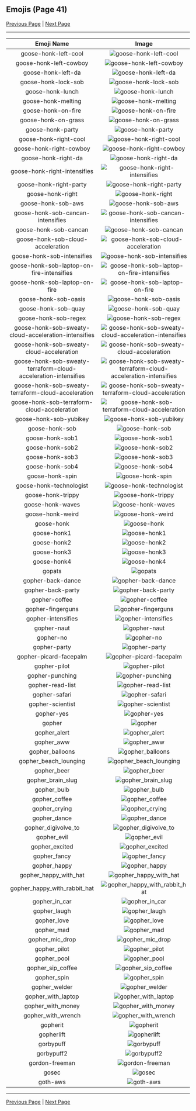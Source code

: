 
## Emojis (Page 41)

[Previous Page](/docs/hc/page-g-0040.md)
  | [Next Page](/docs/hc/page-g-0042.md)

<hr />

|Emoji Name|Image|
| :-: | :-: |
|goose-honk-left-cool| ![goose-honk-left-cool](/emojis/hc/goose-honk-left-cool.png)|
|goose-honk-left-cowboy| ![goose-honk-left-cowboy](/emojis/hc/goose-honk-left-cowboy.png)|
|goose-honk-left-da| ![goose-honk-left-da](/emojis/hc/goose-honk-left-da.png)|
|goose-honk-lock-sob| ![goose-honk-lock-sob](/emojis/hc/goose-honk-lock-sob.png)|
|goose-honk-lunch| ![goose-honk-lunch](/emojis/hc/goose-honk-lunch.png)|
|goose-honk-melting| ![goose-honk-melting](/emojis/hc/goose-honk-melting.gif)|
|goose-honk-on-fire| ![goose-honk-on-fire](/emojis/hc/goose-honk-on-fire.gif)|
|goose-honk-on-grass| ![goose-honk-on-grass](/emojis/hc/goose-honk-on-grass.png)|
|goose-honk-party| ![goose-honk-party](/emojis/hc/goose-honk-party.gif)|
|goose-honk-right-cool| ![goose-honk-right-cool](/emojis/hc/goose-honk-right-cool.png)|
|goose-honk-right-cowboy| ![goose-honk-right-cowboy](/emojis/hc/goose-honk-right-cowboy.png)|
|goose-honk-right-da| ![goose-honk-right-da](/emojis/hc/goose-honk-right-da.png)|
|goose-honk-right-intensifies| ![goose-honk-right-intensifies](/emojis/hc/goose-honk-right-intensifies.gif)|
|goose-honk-right-party| ![goose-honk-right-party](/emojis/hc/goose-honk-right-party.gif)|
|goose-honk-right| ![goose-honk-right](/emojis/hc/goose-honk-right.png)|
|goose-honk-sob-aws| ![goose-honk-sob-aws](/emojis/hc/goose-honk-sob-aws.png)|
|goose-honk-sob-cancan-intensifies| ![goose-honk-sob-cancan-intensifies](/emojis/hc/goose-honk-sob-cancan-intensifies.gif)|
|goose-honk-sob-cancan| ![goose-honk-sob-cancan](/emojis/hc/goose-honk-sob-cancan.png)|
|goose-honk-sob-cloud-acceleration| ![goose-honk-sob-cloud-acceleration](/emojis/hc/goose-honk-sob-cloud-acceleration.png)|
|goose-honk-sob-intensifies| ![goose-honk-sob-intensifies](/emojis/hc/goose-honk-sob-intensifies.gif)|
|goose-honk-sob-laptop-on-fire-intensifies| ![goose-honk-sob-laptop-on-fire-intensifies](/emojis/hc/goose-honk-sob-laptop-on-fire-intensifies.gif)|
|goose-honk-sob-laptop-on-fire| ![goose-honk-sob-laptop-on-fire](/emojis/hc/goose-honk-sob-laptop-on-fire.gif)|
|goose-honk-sob-oasis| ![goose-honk-sob-oasis](/emojis/hc/goose-honk-sob-oasis.png)|
|goose-honk-sob-quay| ![goose-honk-sob-quay](/emojis/hc/goose-honk-sob-quay.png)|
|goose-honk-sob-regex| ![goose-honk-sob-regex](/emojis/hc/goose-honk-sob-regex.png)|
|goose-honk-sob-sweaty-cloud-acceleration-intensifies| ![goose-honk-sob-sweaty-cloud-acceleration-intensifies](/emojis/hc/goose-honk-sob-sweaty-cloud-acceleration-intensifies.gif)|
|goose-honk-sob-sweaty-cloud-acceleration| ![goose-honk-sob-sweaty-cloud-acceleration](/emojis/hc/goose-honk-sob-sweaty-cloud-acceleration.png)|
|goose-honk-sob-sweaty-terraform-cloud-acceleration-intensifies| ![goose-honk-sob-sweaty-terraform-cloud-acceleration-intensifies](/emojis/hc/goose-honk-sob-sweaty-terraform-cloud-acceleration-intensifies.gif)|
|goose-honk-sob-sweaty-terraform-cloud-acceleration| ![goose-honk-sob-sweaty-terraform-cloud-acceleration](/emojis/hc/goose-honk-sob-sweaty-terraform-cloud-acceleration.png)|
|goose-honk-sob-terraform-cloud-acceleration| ![goose-honk-sob-terraform-cloud-acceleration](/emojis/hc/goose-honk-sob-terraform-cloud-acceleration.png)|
|goose-honk-sob-yubikey| ![goose-honk-sob-yubikey](/emojis/hc/goose-honk-sob-yubikey.png)|
|goose-honk-sob| ![goose-honk-sob](/emojis/hc/goose-honk-sob.png)|
|goose-honk-sob1| ![goose-honk-sob1](/emojis/hc/goose-honk-sob1.png)|
|goose-honk-sob2| ![goose-honk-sob2](/emojis/hc/goose-honk-sob2.png)|
|goose-honk-sob3| ![goose-honk-sob3](/emojis/hc/goose-honk-sob3.png)|
|goose-honk-sob4| ![goose-honk-sob4](/emojis/hc/goose-honk-sob4.png)|
|goose-honk-spin| ![goose-honk-spin](/emojis/hc/goose-honk-spin.gif)|
|goose-honk-technologist| ![goose-honk-technologist](/emojis/hc/goose-honk-technologist.png)|
|goose-honk-trippy| ![goose-honk-trippy](/emojis/hc/goose-honk-trippy.gif)|
|goose-honk-waves| ![goose-honk-waves](/emojis/hc/goose-honk-waves.gif)|
|goose-honk-weird| ![goose-honk-weird](/emojis/hc/goose-honk-weird.png)|
|goose-honk| ![goose-honk](/emojis/hc/goose-honk.png)|
|goose-honk1| ![goose-honk1](/emojis/hc/goose-honk1.png)|
|goose-honk2| ![goose-honk2](/emojis/hc/goose-honk2.png)|
|goose-honk3| ![goose-honk3](/emojis/hc/goose-honk3.png)|
|goose-honk4| ![goose-honk4](/emojis/hc/goose-honk4.png)|
|gopats| ![gopats](/emojis/hc/gopats.png)|
|gopher-back-dance| ![gopher-back-dance](/emojis/hc/gopher-back-dance.gif)|
|gopher-back-party| ![gopher-back-party](/emojis/hc/gopher-back-party.gif)|
|gopher-coffee| ![gopher-coffee](/emojis/hc/gopher-coffee.gif)|
|gopher-fingerguns| ![gopher-fingerguns](/emojis/hc/gopher-fingerguns.png)|
|gopher-intensifies| ![gopher-intensifies](/emojis/hc/gopher-intensifies.gif)|
|gopher-naut| ![gopher-naut](/emojis/hc/gopher-naut.png)|
|gopher-no| ![gopher-no](/emojis/hc/gopher-no.png)|
|gopher-party| ![gopher-party](/emojis/hc/gopher-party.png)|
|gopher-picard-facepalm| ![gopher-picard-facepalm](/emojis/hc/gopher-picard-facepalm.png)|
|gopher-pilot| ![gopher-pilot](/emojis/hc/gopher-pilot.jpg)|
|gopher-punching| ![gopher-punching](/emojis/hc/gopher-punching.gif)|
|gopher-read-list| ![gopher-read-list](/emojis/hc/gopher-read-list.png)|
|gopher-safari| ![gopher-safari](/emojis/hc/gopher-safari.png)|
|gopher-scientist| ![gopher-scientist](/emojis/hc/gopher-scientist.png)|
|gopher-yes| ![gopher-yes](/emojis/hc/gopher-yes.png)|
|gopher| ![gopher](/emojis/hc/gopher.png)|
|gopher_alert| ![gopher_alert](/emojis/hc/gopher_alert.png)|
|gopher_aww| ![gopher_aww](/emojis/hc/gopher_aww.png)|
|gopher_balloons| ![gopher_balloons](/emojis/hc/gopher_balloons.png)|
|gopher_beach_lounging| ![gopher_beach_lounging](/emojis/hc/gopher_beach_lounging.png)|
|gopher_beer| ![gopher_beer](/emojis/hc/gopher_beer.gif)|
|gopher_brain_slug| ![gopher_brain_slug](/emojis/hc/gopher_brain_slug.png)|
|gopher_bulb| ![gopher_bulb](/emojis/hc/gopher_bulb.png)|
|gopher_coffee| ![gopher_coffee](/emojis/hc/gopher_coffee.gif)|
|gopher_crying| ![gopher_crying](/emojis/hc/gopher_crying.png)|
|gopher_dance| ![gopher_dance](/emojis/hc/gopher_dance.gif)|
|gopher_digivolve_to| ![gopher_digivolve_to](/emojis/hc/gopher_digivolve_to.png)|
|gopher_evil| ![gopher_evil](/emojis/hc/gopher_evil.png)|
|gopher_excited| ![gopher_excited](/emojis/hc/gopher_excited.png)|
|gopher_fancy| ![gopher_fancy](/emojis/hc/gopher_fancy.png)|
|gopher_happy| ![gopher_happy](/emojis/hc/gopher_happy.png)|
|gopher_happy_with_hat| ![gopher_happy_with_hat](/emojis/hc/gopher_happy_with_hat.png)|
|gopher_happy_with_rabbit_hat| ![gopher_happy_with_rabbit_hat](/emojis/hc/gopher_happy_with_rabbit_hat.png)|
|gopher_in_car| ![gopher_in_car](/emojis/hc/gopher_in_car.png)|
|gopher_laugh| ![gopher_laugh](/emojis/hc/gopher_laugh.png)|
|gopher_love| ![gopher_love](/emojis/hc/gopher_love.png)|
|gopher_mad| ![gopher_mad](/emojis/hc/gopher_mad.png)|
|gopher_mic_drop| ![gopher_mic_drop](/emojis/hc/gopher_mic_drop.png)|
|gopher_pilot| ![gopher_pilot](/emojis/hc/gopher_pilot.png)|
|gopher_pool| ![gopher_pool](/emojis/hc/gopher_pool.png)|
|gopher_sip_coffee| ![gopher_sip_coffee](/emojis/hc/gopher_sip_coffee.png)|
|gopher_spin| ![gopher_spin](/emojis/hc/gopher_spin.gif)|
|gopher_welder| ![gopher_welder](/emojis/hc/gopher_welder.png)|
|gopher_with_laptop| ![gopher_with_laptop](/emojis/hc/gopher_with_laptop.png)|
|gopher_with_money| ![gopher_with_money](/emojis/hc/gopher_with_money.png)|
|gopher_with_wrench| ![gopher_with_wrench](/emojis/hc/gopher_with_wrench.png)|
|gopherit| ![gopherit](/emojis/hc/gopherit.gif)|
|gopherlift| ![gopherlift](/emojis/hc/gopherlift.gif)|
|gorbypuff| ![gorbypuff](/emojis/hc/gorbypuff.png)|
|gorbypuff2| ![gorbypuff2](/emojis/hc/gorbypuff2.png)|
|gordon-freeman| ![gordon-freeman](/emojis/hc/gordon-freeman.png)|
|gosec| ![gosec](/emojis/hc/gosec.png)|
|goth-aws| ![goth-aws](/emojis/hc/goth-aws.png)|

<hr/>

[Previous Page](/docs/hc/page-g-0040.md)
  | [Next Page](/docs/hc/page-g-0042.md)